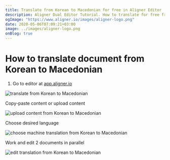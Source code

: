 ```yaml
---
title: Translate from Korean to Macedonian for free in Aligner Editor
description: Aligner Dual Editor Tutorial. How to translate for free from Korean to Macedonian. Aligner is multilingual document management platform. 
ogImage: "https://www.aligner.io/images/aligner-logo.png"
date: 2020-05-06T07:09:21+03:00
image: ../images/aligner-logo.png
onBlog: true
---
```


# How to translate document from Korean to Macedonian

1. Go to editor at [app.aligner.io](https://app.aligner.io "Aligner App web page")

![translate from Korean to Macedonian](../aligner-blank-editor.png "translate from Korean to Macedonian")

Copy-paste content or upload content

![upload content from Korean to Macedonian](../aligner-uploaded-document.png "upload content from Korean to Macedonian")

Choose desired language

![choose machine translation from Korean to Macedonian](../aligner-language-dropdown.png "choose machine translation from Korean to Macedonian")

Work and edit 2 documents in parallel

![edit translation from Korean to Macedonian](../aligner-double-sitded-editor.png "edit translation from Korean to Macedonian")

